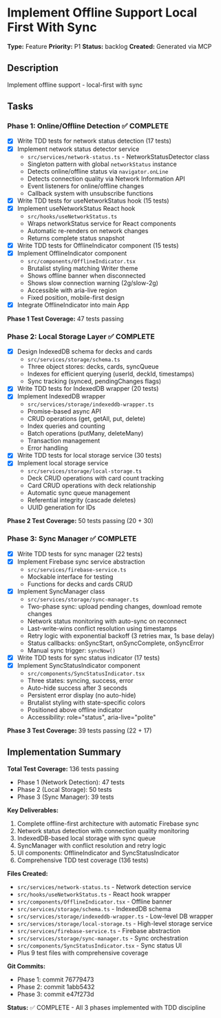 # Implement Offline Support Local First With Sync

**Type:** Feature
**Priority:** P1
**Status:** backlog
**Created:** Generated via MCP

## Description
Implement offline support - local-first with sync

## Tasks

### Phase 1: Online/Offline Detection ✅ COMPLETE
- [x] Write TDD tests for network status detection (17 tests)
- [x] Implement network status detector service
  - `src/services/network-status.ts` - NetworkStatusDetector class
  - Singleton pattern with global `networkStatus` instance
  - Detects online/offline status via `navigator.onLine`
  - Detects connection quality via Network Information API
  - Event listeners for online/offline changes
  - Callback system with unsubscribe functions
- [x] Write TDD tests for useNetworkStatus hook (15 tests)
- [x] Implement useNetworkStatus React hook
  - `src/hooks/useNetworkStatus.ts`
  - Wraps networkStatus service for React components
  - Automatic re-renders on network changes
  - Returns complete status snapshot
- [x] Write TDD tests for OfflineIndicator component (15 tests)
- [x] Implement OfflineIndicator component
  - `src/components/OfflineIndicator.tsx`
  - Brutalist styling matching Writer theme
  - Shows offline banner when disconnected
  - Shows slow connection warning (2g/slow-2g)
  - Accessible with aria-live region
  - Fixed position, mobile-first design
- [x] Integrate OfflineIndicator into main App

**Phase 1 Test Coverage:** 47 tests passing

### Phase 2: Local Storage Layer ✅ COMPLETE
- [x] Design IndexedDB schema for decks and cards
  - `src/services/storage/schema.ts`
  - Three object stores: decks, cards, syncQueue
  - Indexes for efficient querying (userId, deckId, timestamps)
  - Sync tracking (synced, pendingChanges flags)
- [x] Write TDD tests for IndexedDB wrapper (20 tests)
- [x] Implement IndexedDB wrapper
  - `src/services/storage/indexeddb-wrapper.ts`
  - Promise-based async API
  - CRUD operations (get, getAll, put, delete)
  - Index queries and counting
  - Batch operations (putMany, deleteMany)
  - Transaction management
  - Error handling
- [x] Write TDD tests for local storage service (30 tests)
- [x] Implement local storage service
  - `src/services/storage/local-storage.ts`
  - Deck CRUD operations with card count tracking
  - Card CRUD operations with deck relationship
  - Automatic sync queue management
  - Referential integrity (cascade deletes)
  - UUID generation for IDs

**Phase 2 Test Coverage:** 50 tests passing (20 + 30)

### Phase 3: Sync Manager ✅ COMPLETE
- [x] Write TDD tests for sync manager (22 tests)
- [x] Implement Firebase sync service abstraction
  - `src/services/firebase-service.ts`
  - Mockable interface for testing
  - Functions for decks and cards CRUD
- [x] Implement SyncManager class
  - `src/services/storage/sync-manager.ts`
  - Two-phase sync: upload pending changes, download remote changes
  - Network status monitoring with auto-sync on reconnect
  - Last-write-wins conflict resolution using timestamps
  - Retry logic with exponential backoff (3 retries max, 1s base delay)
  - Status callbacks: onSyncStart, onSyncComplete, onSyncError
  - Manual sync trigger: `syncNow()`
- [x] Write TDD tests for sync status indicator (17 tests)
- [x] Implement SyncStatusIndicator component
  - `src/components/SyncStatusIndicator.tsx`
  - Three states: syncing, success, error
  - Auto-hide success after 3 seconds
  - Persistent error display (no auto-hide)
  - Brutalist styling with state-specific colors
  - Positioned above offline indicator
  - Accessibility: role="status", aria-live="polite"

**Phase 3 Test Coverage:** 39 tests passing (22 + 17)

## Implementation Summary

**Total Test Coverage:** 136 tests passing
- Phase 1 (Network Detection): 47 tests
- Phase 2 (Local Storage): 50 tests
- Phase 3 (Sync Manager): 39 tests

**Key Deliverables:**
1. Complete offline-first architecture with automatic Firebase sync
2. Network status detection with connection quality monitoring
3. IndexedDB-based local storage with sync queue
4. SyncManager with conflict resolution and retry logic
5. UI components: OfflineIndicator and SyncStatusIndicator
6. Comprehensive TDD test coverage (136 tests)

**Files Created:**
- `src/services/network-status.ts` - Network detection service
- `src/hooks/useNetworkStatus.ts` - React hook wrapper
- `src/components/OfflineIndicator.tsx` - Offline banner
- `src/services/storage/schema.ts` - IndexedDB schema
- `src/services/storage/indexeddb-wrapper.ts` - Low-level DB wrapper
- `src/services/storage/local-storage.ts` - High-level storage service
- `src/services/firebase-service.ts` - Firebase abstraction
- `src/services/storage/sync-manager.ts` - Sync orchestration
- `src/components/SyncStatusIndicator.tsx` - Sync status UI
- Plus 9 test files with comprehensive coverage

**Git Commits:**
- Phase 1: commit 76779473
- Phase 2: commit 1abb5432
- Phase 3: commit e47f273d

**Status:** ✅ COMPLETE - All 3 phases implemented with TDD discipline
